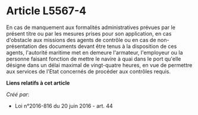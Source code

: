 # Article L5567-4

En cas de manquement aux formalités administratives prévues par le présent titre ou par les mesures prises pour son
application, en cas d'obstacle aux missions des agents de contrôle ou en cas de non-présentation des documents devant être
tenus à la disposition de ces agents, l'autorité maritime met en demeure l'armateur, l'employeur ou la personne faisant
fonction de mettre le navire à quai dans le port qu'elle désigne dans un délai maximal de vingt-quatre heures, en vue de
permettre aux services de l'Etat concernés de procéder aux contrôles requis.

**Liens relatifs à cet article**

_Créé par_:

  - Loi n°2016-816 du 20 juin 2016 - art. 44
